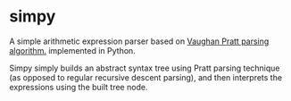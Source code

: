 # simpy

A simple arithmetic expression parser based on [Vaughan Pratt parsing algorithm.](https://en.wikipedia.org/wiki/Pratt_parser) implemented in Python.

Simpy simply builds an abstract syntax tree using Pratt parsing technique (as opposed to regular recursive descent parsing), and then interprets the expressions using the built tree node. 
